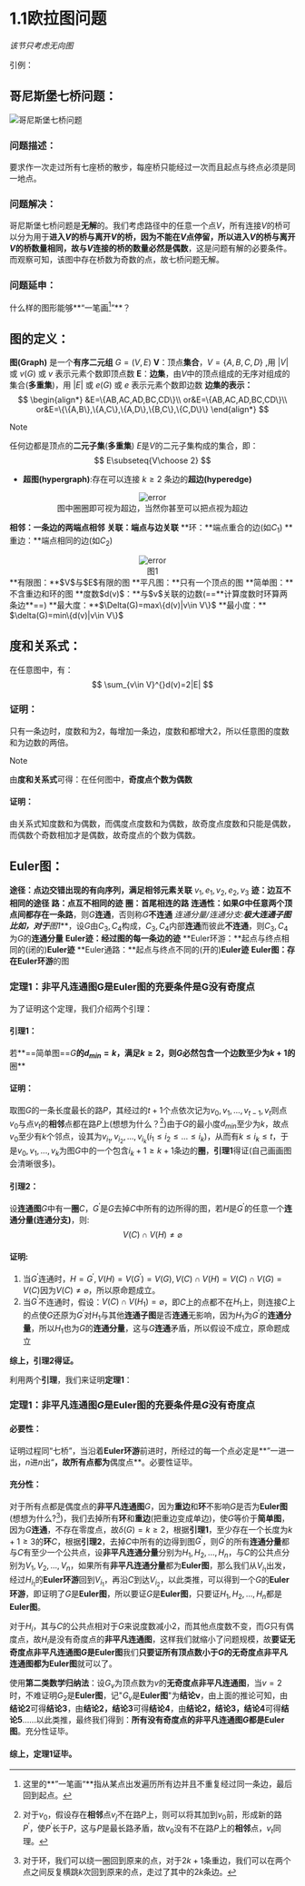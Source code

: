 # 1.1欧拉图问题

*该节只考虑无向图*

引例：

## 哥尼斯堡七桥问题：

![哥尼斯堡七桥问题](https://ts1.cn.mm.bing.net/th/id/R-C.3a940dba2a99515ca53ebe4bf9a59053?rik=X5JClEs31GixtQ&riu=http%3a%2f%2fn.sinaimg.cn%2fsinakd20220106ac%2f356%2fw1198h758%2f20220106%2f9727-48c5337899302a25f445d287fb241075.jpg&ehk=avm0iVrfxVuMKpyAbGcOY%2fWy8qW1fCThpO74METebps%3d&risl=&pid=ImgRaw&r=0)

### 问题描述：

要求作一次走过所有七座桥的散步，每座桥只能经过一次而且起点与终点必须是同一地点。

### 问题解决：

哥尼斯堡七桥问题是**无解**的。我们考虑路径中的任意一个点$V$，所有连接$V$的桥可以分为用于**进入$V$**的桥与**离开$V$**的桥，因为不能在$V$点停留，所以进入$V$的桥与离开$V$的桥数量相同，故与$V$连接的桥的数量必然是**偶数**，这是问题有解的必要条件。而观察可知，该图中存在桥数为奇数的点，故七桥问题无解。

### 问题延申：

 什么样的图形能够**“一笔画[^1]”**？

## 图的定义：

**图(Graph)** 是一个**有序二元组** $G=(V,E)$
**V**：顶点**集合**，$V=\{A,B,C,D\}$ ,用 $|V|$ 或 $v(G)$ 或 $v$ 表示元素个数即顶点数
**E**：**边集**，由$V$中的顶点组成的无序对组成的集合(**多重集**)，用 $|E|$ 或 $e(G)$ 或 $e$ 表示元素个数即边数
**边集的表示：**
$$
\begin{align*}
&E=\{AB,AC,AD,BC,CD\}\\
or&E=\{AB,AC,AD,BC,CD\}\\
or&E=\{\{A,B\},\{A,C\},\{A,D\},\{B,C\},\{C,D\}\}
\end{align*}
$$

> [!note]
> 任何边都是顶点的**二元子集**(**多重集**)
> $E$是$V$的二元子集构成的集合，即：
> $$
> E\subseteq{V\choose 2}
> $$

- **超图(hypergraph)**:存在可以连接 $k\geqslant 2$ 条边的**超边(hyperedge)**

<div>
    <center>
    <img src="https://wiki.swarma.org/images/thumb/1/1e/Hypergraph-wikipedia.png/300px-Hypergraph-wikipedia.png"
         alt="error"
         style="zoom:100%"/>
    <br>
    图中圈圈即可视为超边，当然你甚至可以把点视为超边
    </center>
</div>

**相邻：**一条边的两端点**相邻**
**关联：**端点与边**关联**
**环：**端点重合的边(如$C_1$)
**重边：**端点相同的边(如$C_2$)

<div>
    <center>
    <img src="https://mathworld.wolfram.com/images/eps-svg/CycleGraphs_850.svg"
         alt="error"
         style="zoom:100%"/>
    <br>
    图1
    </center>
</div>
**有限图：**$V$与$E$有限的图
**平凡图：**只有一个顶点的图
**简单图：**不含重边和环的图
**度数$d(v)$：**与$v$关联的边数(==**计算度数时环算两条边**==)
**最大度：**$\Delta(G)=max\{d(v)|v\in V\}$
**最小度：**  $\delta(G)=min\{d(v)|v\in V\}$

## 度和关系式：

在任意图中，有：
$$
\sum_{v\in V}^{}d(v)=2|E|
$$

### 证明：

只有一条边时，度数和为$2$，每增加一条边，度数和都增大$2$，所以任意图的度数和为边数的两倍。

> [!note]
>
> 由**度和关系式**可得：在任何图中，**奇度点个数为偶数**
>
> #### 证明：
>
> 由关系式知度数和为偶数，而偶度点度数和为偶数，故奇度点度数和只能是偶数，而偶数个奇数相加才是偶数，故奇度点的个数为偶数。

## Euler图：

**途径：**点边交错出现的有向序列，满足相邻元素**关联**
$v_1,e_1,v_2,e_2,v_3$
**迹：**边互不相同的**途径**
**路：**点互不相同的**迹**
**圈：**首尾相连的**路** 
**连通性：**如果$G$中任意两个顶点间都存在一条**路**，则$G$**连通**，否则称$G$**不连通**
**连通分量/连通分支:**极大连通子图
比如，对于***图1***，设$G$由$C_3,C_4$构成，$C_3,C_4$内部**连通**而彼此**不连通**，则$C_3,C_4$为$G$的**连通分量**
**Euler迹：**经过图的每一条边的**迹**
**Euler环游：**起点与终点相同的(闭的)**Euler迹**
**Euler通路：**起点与终点不同的(开的)**Euler迹**
**Euler图：**存在**Euler环游**的图

### 定理1：非平凡连通图G是Euler图的充要条件是G没有奇度点

为了证明这个定理，我们介绍两个引理：

#### 引理1：

若**==简单图==$G$**的$d_{min}=k$，满足$k\geqslant2$，则$G$必然包含一个边数至少为$k+1$的**圈**

#### 证明：

取图$G$的一条长度最长的路$P$，其经过的$t+1$个点依次记为$v_0,v_1,...,v_{t-1},v_t$则点$v_0$与点$v_t$的**相邻**点都在路$P$上(想想为什么？[^2])由于$G$的最小度$d_{min}$至少为$k$，故点$v_0$至少有$k$个邻点，设其为$v_{i_1},v_{i_2},...,v_{i_k}(i_1\leqslant i_2\leqslant ...\leqslant i_k)$，从而有$k\leqslant i_k\leqslant t$，于是$v_0,v_1,...,v_k$为图$G$中的一个包含$i_k+1\geqslant k+1$条边的**圈**，**引理1**得证(自己画画图会清晰很多)。

#### 引理2：

设**连通图**$G$中有一**圈**$C$，$G^{'}$是$G$去掉$C$中所有的边所得的图，若$H$是$G^{'}$的任意一个**连通分量(连通分支)**，则:
$$
V(C)\cap V(H)\ne\varnothing
$$

#### 证明:

1. 当$G^{'}$连通时，$H=G^{'},V(H)=V(G^{'})=V(G),V(C)\cap V(H)=V(C)\cap V(G)=V(C)$因为$V(C)\ne\varnothing$，所以原命题成立。
2. 当$G^{'}$不连通时，假设：$V(C)\cap V(H_1)=\varnothing$，即$C$上的点都不在$H_1$上，则连接$C$上的点使$G$还原为$G^{'}$对$H_1$与其他**连通子图**是否**连通**无影响，因为$H_1$为$G^{'}$的**连通分量**，所以$H_1$也为$G$的**连通分量**，这与$G$**连通**矛盾，所以假设不成立，原命题成立

**综上，引理2得证。**

利用两个**引理**，我们来证明**定理1**：

### 定理1：非平凡连通图$G$是Euler图的充要条件是$G$没有奇度点

#### 必要性：

证明过程同“七桥”，当沿着**Euler环游**前进时，所经过的每一个点必定是**”一进一出，$n$进$n$出“**，故所有点都为**偶度点**。必要性证毕。

#### 充分性：

对于所有点都是偶度点的**非平凡连通图**$G$，因为**重边**和**环**不影响$G$是否为**Euler图**(想想为什么?[^3])，我们去掉所有**环**和**重边**(把重边变成单边)，使$G$等价于**简单图**，因为$G$**连通**，不存在零度点，故$\delta(G)=k\geqslant2$，根据**引理1**，至少存在一个长度为$k+1\geqslant3$的**环**$C$，根据**引理2**，去掉$C$中所有的边得到图$G^{'}$，则$G^{'}$的所有**连通分量**都与$C$有至少一个公共点，设**非平凡连通分量**分别为$H_1,H_2,...,H_n$，与$C$的公共点分别为$V_1,V_2,...,V_n$，如果所有**非平凡连通分量**都为**Euler图**，那么我们从$V_{i_1}$出发，经过$H_{i_1}$的**Euler环游**回到$V_{i_1}$，再沿$C$到达$V_{i_2}$，以此类推，可以得到一个$G$的**Euler环游**，即证明了$G$是**Euler图**，所以要证$G$是**Euler图**，只要证$H_1,H_2,...,H_n$都是**Euler图**。

对于$H_i$，其与$C$的公共点相对于$G$来说度数减小$2$，而其他点度数不变，而$G$只有偶度点，故$H_i$是没有奇度点的**非平凡连通图**，这样我们就缩小了问题规模，故**要证无奇度点非平凡连通图$G$是Euler图**我们**只要证所有顶点数小于$G$的无奇度点非平凡连通图都为Euler图**就可以了。

使用**第二类数学归纳法**：设$G_v$为顶点数为$v$的**无奇度点非平凡连通图**，当$v=2$时，不难证明$G_2$是**Euler图**，记"$G_v$是**Euler图**"为**结论v**，由上面的推论可知，由**结论2**可得**结论3**，由**结论2，结论3**可得**结论4**，由**结论2，结论3，结论4**可得**结论5**......以此类推，最终我们得到：**所有没有奇度点的非平凡连通图$G$都是Euler图**。充分性证毕。

#### 综上，定理1证毕。



[^1]:这里的**”一笔画“**指从某点出发遍历所有边并且不重复经过同一条边，最后回到起点。
[^2]:对于$v_0$，假设存在**相邻**点$v_j$不在路$P$上，则可以将其加到$v_0$前，形成新的路$P^{'}$，使$P^{'}$长于$P$，这与$P$是最长路矛盾，故$v_0$没有不在路$P$上的**相邻**点，$v_t$同理。
[^3]:对于环，我们可以绕一圈回到原来的点，对于$2k+1$条重边，我们可以在两个点之间反复横跳$k$次回到原来的点，走过了其中的$2k$条边。